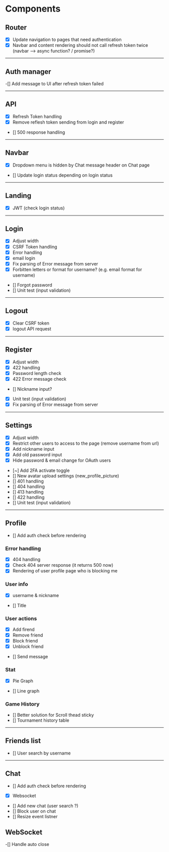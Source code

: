 # Components

## Router
- [x] Update navigation to pages that need authentication
- [x] Navbar and content rendering should not call refresh token twice (navbar --> async function? / promise?)

---------------------------------------------------------------------

## Auth manager
-[] Add message to UI after refresh token failed

---------------------------------------------------------------------

## API
- [x] Refresh Token handling
- [x] Remove reflesh token sending from login and register
- [] 500 response handling

---------------------------------------------------------------------

## Navbar
- [X] Dropdown menu is hidden by Chat message header on Chat page
- [] Update login status depending on login status

---------------------------------------------------------------------

## Landing
- [x] JWT (check login status)

---------------------------------------------------------------------

## Login
- [x] Adjust width
- [x] CSRF Token handling
- [x] Error handling
- [x] email login
- [x] Fix parsing of Error message from server
- [x] Forbitten letters or format for username? (e.g. email format for username)
- [] Forgot password
- [] Unit test (input validation)

---------------------------------------------------------------------

## Logout
- [x] Clear CSRF token
- [x] logout API request

---------------------------------------------------------------------

## Register
- [X] Adjust width
- [x] 422 handling
- [x] Password length check
- [x] 422 Error message check
- [] Nickname input?
- [x] Unit test (input validation)
- [x] Fix parsing of Error message from server

---------------------------------------------------------------------

## Settings
- [X] Adjust width
- [X] Restrict other users to access to the page (remove username from url)
- [X] Add nickname input
- [X] Add old password input
- [X] Hide password & email change for OAuth users
- [~] Add 2FA activate toggle
- [] New avatar upload settings (new_profile_picture)
- [] 401 handling
- [] 404 handling
- [] 413 handling
- [] 422 handling
- [] Unit test (input validation)

---------------------------------------------------------------------

## Profile

- [] Add auth check before rendering

### Error handling
- [x] 404 handling
- [x] Check 404 server response (it returns 500 now)
- [x] Rendering of user profile page who is blocking me

### User info
- [x] username & nickname
- [] Title

### User actions
- [x] Add firend
- [x] Remove friend
- [x] Block friend
- [x] Unblock friend
- [] Send message

### Stat
- [x] Pie Graph
- [] Line graph

### Game History
- [] Better solution for Scroll thead sticky
- [] Tournament history table

---------------------------------------------------------------------

## Friends list
- [] User search by username

---------------------------------------------------------------------

## Chat

- [] Add auth check before rendering
- [x] Websocket
- [] Add new chat (user search ?)
- [] Block user on chat
- [] Resize event listner

## WebSocket

-[] Handle auto close
